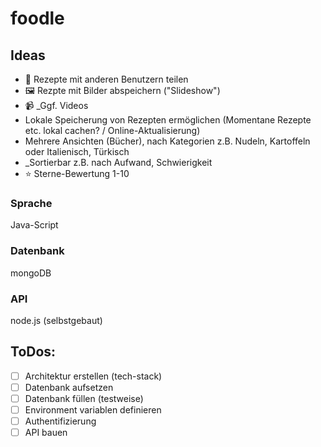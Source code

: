 # foodle

## Ideas

* 🤝 Rezepte mit anderen Benutzern teilen
* 🖼️ Rezpte mit Bilder abspeichern ("Slideshow")
* 📹 _Ggf. Videos
* Lokale Speicherung von Rezepten ermöglichen (Momentane Rezepte etc. lokal cachen? / Online-Aktualisierung)
* Mehrere Ansichten (Bücher), nach Kategorien z.B. Nudeln, Kartoffeln oder Italienisch, Türkisch
* _Sortierbar z.B. nach Aufwand, Schwierigkeit
* ⭐ Sterne-Bewertung 1-10

### Sprache
Java-Script
### Datenbank
mongoDB
### API
node.js (selbstgebaut)

## ToDos:

- [ ] Architektur erstellen (tech-stack)
- [ ] Datenbank aufsetzen
- [ ] Datenbank füllen (testweise)
- [ ] Environment variablen definieren
- [ ] Authentifizierung
- [ ] API bauen
